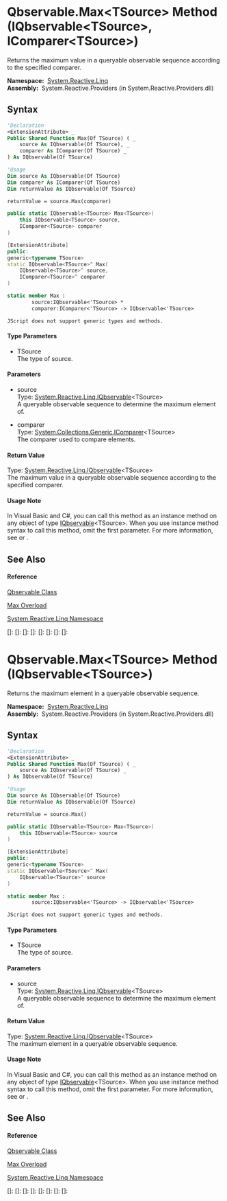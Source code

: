 # Qbservable.Max\<TSource\> Method (IQbservable\<TSource\>, IComparer\<TSource\>)

Returns the maximum value in a queryable observable sequence according to the specified comparer.

**Namespace:**  [System.Reactive.Linq](System.Reactive.Linq\System.Reactive.Linq.md)  
**Assembly:**  System.Reactive.Providers (in System.Reactive.Providers.dll)

## Syntax

```vb
'Declaration
<ExtensionAttribute> _
Public Shared Function Max(Of TSource) ( _
    source As IQbservable(Of TSource), _
    comparer As IComparer(Of TSource) _
) As IQbservable(Of TSource)
```

```vb
'Usage
Dim source As IQbservable(Of TSource)
Dim comparer As IComparer(Of TSource)
Dim returnValue As IQbservable(Of TSource)

returnValue = source.Max(comparer)
```

```csharp
public static IQbservable<TSource> Max<TSource>(
    this IQbservable<TSource> source,
    IComparer<TSource> comparer
)
```

```c++
[ExtensionAttribute]
public:
generic<typename TSource>
static IQbservable<TSource>^ Max(
    IQbservable<TSource>^ source, 
    IComparer<TSource>^ comparer
)
```

```fsharp
static member Max : 
        source:IQbservable<'TSource> * 
        comparer:IComparer<'TSource> -> IQbservable<'TSource> 
```

```jscript
JScript does not support generic types and methods.
```

#### Type Parameters

- TSource  
  The type of source.

#### Parameters

- source  
  Type: [System.Reactive.Linq.IQbservable](IQbservable\IQbservable(TSource).md)\<TSource\>  
  A queryable observable sequence to determine the maximum element of.

- comparer  
  Type: [System.Collections.Generic.IComparer](https://msdn.microsoft.com/en-us/library/8ehhxeaf)\<TSource\>  
  The comparer used to compare elements.

#### Return Value

Type: [System.Reactive.Linq.IQbservable](IQbservable\IQbservable(TSource).md)\<TSource\>  
The maximum value in a queryable observable sequence according to the specified comparer.

#### Usage Note

In Visual Basic and C\#, you can call this method as an instance method on any object of type [IQbservable](IQbservable\IQbservable(TSource).md)\<TSource\>. When you use instance method syntax to call this method, omit the first parameter. For more information, see [](https://msdn.microsoft.com/en-us/library/Bb384936) or [](https://msdn.microsoft.com/en-us/library/Bb383977).

## See Also

#### Reference

[Qbservable Class](Qbservable\Qbservable.md)

[Max Overload](Max\Qbservable.Max.md)

[System.Reactive.Linq Namespace](System.Reactive.Linq\System.Reactive.Linq.md)

[]: 
[]: 
[]: 
[]: 
[]: 
[]: 
[]: 
[]: 
# Qbservable.Max\<TSource\> Method (IQbservable\<TSource\>)

Returns the maximum element in a queryable observable sequence.

**Namespace:**  [System.Reactive.Linq](System.Reactive.Linq\System.Reactive.Linq.md)  
**Assembly:**  System.Reactive.Providers (in System.Reactive.Providers.dll)

## Syntax

```vb
'Declaration
<ExtensionAttribute> _
Public Shared Function Max(Of TSource) ( _
    source As IQbservable(Of TSource) _
) As IQbservable(Of TSource)
```

```vb
'Usage
Dim source As IQbservable(Of TSource)
Dim returnValue As IQbservable(Of TSource)

returnValue = source.Max()
```

```csharp
public static IQbservable<TSource> Max<TSource>(
    this IQbservable<TSource> source
)
```

```c++
[ExtensionAttribute]
public:
generic<typename TSource>
static IQbservable<TSource>^ Max(
    IQbservable<TSource>^ source
)
```

```fsharp
static member Max : 
        source:IQbservable<'TSource> -> IQbservable<'TSource> 
```

```jscript
JScript does not support generic types and methods.
```

#### Type Parameters

- TSource  
  The type of source.

#### Parameters

- source  
  Type: [System.Reactive.Linq.IQbservable](IQbservable\IQbservable(TSource).md)\<TSource\>  
  A queryable observable sequence to determine the maximum element of.

#### Return Value

Type: [System.Reactive.Linq.IQbservable](IQbservable\IQbservable(TSource).md)\<TSource\>  
The maximum element in a queryable observable sequence.

#### Usage Note

In Visual Basic and C\#, you can call this method as an instance method on any object of type [IQbservable](IQbservable\IQbservable(TSource).md)\<TSource\>. When you use instance method syntax to call this method, omit the first parameter. For more information, see [](https://msdn.microsoft.com/en-us/library/Bb384936) or [](https://msdn.microsoft.com/en-us/library/Bb383977).

## See Also

#### Reference

[Qbservable Class](Qbservable\Qbservable.md)

[Max Overload](Max\Qbservable.Max.md)

[System.Reactive.Linq Namespace](System.Reactive.Linq\System.Reactive.Linq.md)

[]: 
[]: 
[]: 
[]: 
[]: 
[]: 
[]: 
[]: 